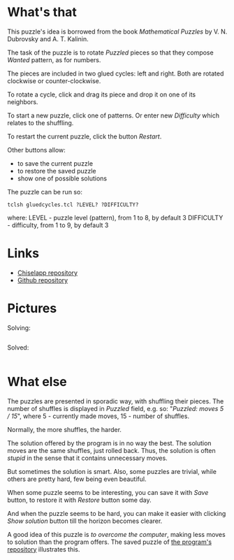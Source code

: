 # What's that

This puzzle's idea is borrowed from the book *Mathematical Puzzles* by V. N. Dubrovsky and A. T. Kalinin.

The task of the puzzle is to rotate *Puzzled* pieces so that they compose *Wanted* pattern, as for numbers.

The pieces are included in two glued cycles: left and right. Both are rotated clockwise or counter-clockwise.

To rotate a cycle, click and drag its piece and drop it on one of its neighbors.

To start a new puzzle, click one of patterns. Or enter new *Difficulty* which relates to the shuffling.

To restart the current puzzle, click the button *Restart*.

Other buttons allow:

   * to save the current puzzle
   * to restore the saved puzzle
   * show one of possible solutions

The puzzle can be run so:

    tclsh gluedcycles.tcl ?LEVEL? ?DIFFICULTY?

where:
  LEVEL - puzzle level (pattern), from 1 to 8, by default 3
  DIFFICULTY - difficulty, from 1 to 9, by default 3


# Links

   * [Chiselapp repository](http://chiselapp.com/user/aplsimple/repository/SamLoyd/index)
   * [Github repository](https://github.com/aplsimple/SamLoyd)


# Pictures

Solving:

<img src="https://github.com/aplsimple/SamLoyd/releases/download/SamLoyd-0.0.1/gluedcycles1.png" class="media" alt="">

Solved:

<img src="https://github.com/aplsimple/SamLoyd/releases/download/SamLoyd-0.0.1/gluedcycles2.png" class="media" alt="">


# What else

The puzzles are presented in sporadic way, with shuffling their pieces. The number of shuffles is displayed in *Puzzled* field, e.g. so: "*Puzzled: moves 5 / 15*", where 5 - currently made moves, 15 - number of shuffles.

Normally, the more shuffles, the harder.

The solution offered by the program is in no way the best. The solution moves are the same shuffles, just rolled back. Thus, the solution is often *stupid* in the sense that it contains unnecessary moves.

But sometimes the solution is smart. Also, some puzzles are trivial, while others are pretty hard, few being even beautiful.

When some puzzle seems to be interesting, you can save it with *Save* button, to restore it with *Restore* button some day.

And when the puzzle seems to be hard, you can make it easier with clicking *Show solution* button till the horizon becomes clearer.

A good idea of this puzzle is *to overcome the computer*, making less moves to solution than the program offers. The saved puzzle of [the program's repository](http://chiselapp.com/user/aplsimple/repository/SamLoyd/download) illustrates this.

